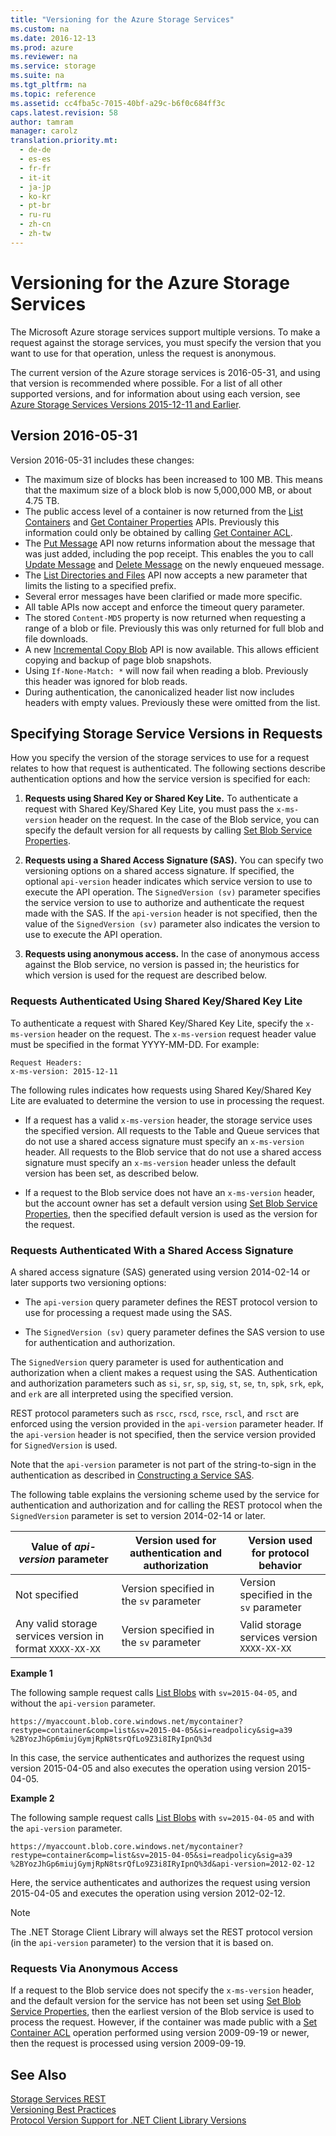 ```yaml
---
title: "Versioning for the Azure Storage Services"
ms.custom: na
ms.date: 2016-12-13
ms.prod: azure
ms.reviewer: na
ms.service: storage
ms.suite: na
ms.tgt_pltfrm: na
ms.topic: reference
ms.assetid: cc4fba5c-7015-40bf-a29c-b6f0c684ff3c
caps.latest.revision: 58
author: tamram
manager: carolz
translation.priority.mt: 
  - de-de
  - es-es
  - fr-fr
  - it-it
  - ja-jp
  - ko-kr
  - pt-br
  - ru-ru
  - zh-cn
  - zh-tw
---
```

# Versioning for the Azure Storage Services
The Microsoft Azure storage services support multiple versions. To make a request against the storage services, you must specify the version that you want to use for that operation, unless the request is anonymous.  
  
 The current version of the Azure storage services is 2016-05-31, and using that version is recommended where possible. For a list of all other supported versions, and for information about using each version, see [Azure Storage Services Versions 2015-12-11 and Earlier](../fileservices/Azure-Storage-Services-Versions-2015-07-08-and-Earlier.md).  
  
## Version 2016-05-31  

Version 2016-05-31 includes these changes: 

* The maximum size of blocks has been increased to 100 MB. This means that the maximum size of a block blob is now 5,000,000 MB, or about 4.75 TB.
* The public access level of a container is now returned from the [List Containers](List-Containers2.md) and [Get Container Properties](Get-Container-Properties.md) APIs. Previously this information could only be obtained by calling [Get Container ACL](Get-Container-ACL.md).
* The [Put Message](Put-Message.md) API now returns information about the message that was just added, including the pop receipt. This enables the you to call [Update Message](Update-Message.md) and [Delete Message](Delete-Message2.md) on the newly enqueued message.
* The [List Directories and Files](List-Directories-and-Files.md) API now accepts a new parameter that limits the listing to a specified prefix.
* Several error messages have been clarified or made more specific.
* All table APIs now accept and enforce the timeout query parameter.
* The stored `Content-MD5` property is now returned when requesting a range of a blob or file. Previously this was only returned for full blob and file downloads.
* A new [Incremental Copy Blob](Incremental-Copy-Blob.md) API is now available. This allows efficient copying and backup of page blob snapshots.
* Using `If-None-Match: *` will now fail when reading a blob. Previously this header was ignored for blob reads.
* During authentication, the canonicalized header list now includes headers with empty values. Previously these were omitted from the list.

## Specifying Storage Service Versions in Requests  

How you specify the version of the storage services to use for a request relates to how that request is authenticated. The following sections describe authentication options and how the service version is specified for each:  
  
1.  **Requests using Shared Key or Shared Key Lite.** To authenticate a request with Shared Key/Shared Key Lite, you must pass the `x-ms-version` header on the request. In the case of the Blob service, you can specify the default version for all requests by calling [Set Blob Service Properties](../fileservices/Set-Blob-Service-Properties.md).  
  
2.  **Requests using a Shared Access Signature (SAS).** You can specify two versioning options on a shared access signature. If specified, the   optional `api-version` header indicates which service version to use to execute the API operation. The `SignedVersion (sv)` parameter specifies the service version to use to authorize and authenticate the request made with the SAS. If the `api-version` header is not specified, then the value of the `SignedVersion (sv)` parameter also indicates the version to use to execute the API operation.  
  
3.  **Requests using anonymous access.** In the case of anonymous access against the Blob service, no version is passed in; the heuristics for which version is used for the request are described below.  
  
### Requests Authenticated Using Shared Key/Shared Key Lite  
 To authenticate a request with Shared Key/Shared Key Lite, specify the `x-ms-version` header on the request. The `x-ms-version` request header value must be specified in the format YYYY-MM-DD. For example:  
  
```  
Request Headers:  
x-ms-version: 2015-12-11  
```  
  
 The following rules indicates how requests using Shared Key/Shared Key Lite are evaluated to determine the version to use in processing the request.  
  
-   If a request has a valid `x-ms-version` header, the storage service uses the specified version. All requests to the Table and Queue services that do not use a shared access signature must specify an `x-ms-version` header. All requests to the Blob service that do not use a shared access signature must specify an `x-ms-version` header unless the default version has been set, as described below.  
  
-   If a request to the Blob service does not have an `x-ms-version` header, but the account owner has set a default version using [Set Blob Service Properties](../fileservices/Set-Blob-Service-Properties.md), then the specified default version is used as the version for the request.  
  
### Requests Authenticated With a Shared Access Signature  
 A shared access signature (SAS) generated using version 2014-02-14 or later supports two versioning options:  
  
-   The `api-version` query parameter defines the REST protocol version to use for processing a request made using the SAS.  
  
-   The `SignedVersion (sv)` query parameter defines the SAS version to use for authentication and authorization.  
  
 The `SignedVersion` query parameter is used for authentication and authorization when a client makes a request using the SAS. Authentication and authorization parameters such as `si`, `sr`, `sp`, `sig`, `st`, `se`, `tn`, `spk`, `srk`, `epk`, and `erk` are all interpreted using the specified version.  
  
 REST protocol parameters such as  `rscc`, `rscd`, `rsce`, `rscl`, and `rsct` are enforced using the version provided in the `api-version` parameter header. If the `api-version` header is not specified, then the service version provided for `SignedVersion` is used.  
  
 Note that the `api-version` parameter is not part of the string-to-sign in the authentication as described in [Constructing a Service SAS](../fileservices/Constructing-a-Service-SAS.md).  
  
 The following table explains the versioning scheme used by the service for authentication and authorization and for calling the REST protocol when the `SignedVersion` parameter is set to version 2014-02-14 or later.  
  
|Value of *api-version* parameter|Version used for authentication and authorization|Version used for protocol behavior|  
|---------------------------------------|-------------------------------------------------------|----------------------------------------|  
|Not specified|Version specified in the `sv` parameter|Version specified in the `sv` parameter|  
|Any valid storage services version in format `XXXX-XX-XX`|Version specified in the `sv` parameter|Valid storage services version `XXXX-XX-XX`|  
  
 **Example 1**  
  
 The following sample request calls [List Blobs](../fileservices/List-Blobs.md) with `sv=2015-04-05`, and without the `api-version` parameter.  
  
 `https://myaccount.blob.core.windows.net/mycontainer?restype=container&comp=list&sv=2015-04-05&si=readpolicy&sig=a39 %2BYozJhGp6miujGymjRpN8tsrQfLo9Z3i8IRyIpnQ%3d`  
  
 In this case, the service authenticates and authorizes the request using version 2015-04-05 and also executes the operation using version 2015-04-05.  
  
 **Example 2**  
  
 The following sample request calls [List Blobs](../fileservices/List-Blobs.md) with `sv=2015-04-05` and with the `api-version` parameter.  
  
 `https://myaccount.blob.core.windows.net/mycontainer?restype=container&comp=list&sv=2015-04-05&si=readpolicy&sig=a39 %2BYozJhGp6miujGymjRpN8tsrQfLo9Z3i8IRyIpnQ%3d&api-version=2012-02-12`  
  
 Here, the service authenticates and authorizes the request using version 2015-04-05 and executes the operation using version 2012-02-12.  
  
> [!NOTE]
>  The .NET Storage Client Library will always set the REST protocol version (in the `api-version` parameter) to the version that it is based on.  
  
### Requests Via Anonymous Access  
 If a request to the Blob service does not specify the `x-ms-version` header, and the default version for the service has not been set using [Set Blob Service Properties](../fileservices/Set-Blob-Service-Properties.md), then the earliest version of the Blob service is used to process the request. However, if the container was made public with a [Set Container ACL](../fileservices/Set-Container-ACL.md) operation performed using version 2009-09-19 or newer, then the request is processed using version 2009-09-19.  
  
## See Also  
 [Storage Services REST](../fileservices/Azure-Storage-Services-REST-API-Reference.md)   
 [Versioning Best Practices](../fileservices/Versioning-Best-Practices.md)   
 [Protocol Version Support for .NET Client Library Versions](../fileservices/Protocol-Version-Support-for-.NET-Client-Library-Versions.md)
